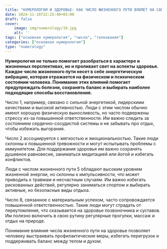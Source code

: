 ```yaml
---
title: "НУМЕРОЛОГИЯ И ЗДОРОВЬЕ: КАК ЧИСЛО ЖИЗНЕННОГО ПУТИ ВЛИЯЕТ НА САМОЧУВСТВИЕ (ЧАСТЬ 1)"
date: 2024-11-16T22:25:40+03:00
draft: false
cover:
    image: img/numerology/19.jpg
    alt: ''
tags: ["основная нумерология", "числа", "толкования"]
categories: ["основная нумерология"]
type: "numerology"
---
```



**Нумерология не только помогает разобраться в характере и жизненных перспективах, но и проливает свет на аспекты здоровья. Каждое число жизненного пути несет в себе энергетическую вибрацию, которая отражается на физическом и психическом состоянии человека. Понимание этих влияний помогает предупреждать болезни, сохранять баланс и выбирать наиболее подходящие способы восстановления.**

Число 1, например, связано с сильной энергетикой, лидерскими качествами и высокой активностью. Люди с этим числом обычно имеют хорошую физическую выносливость, но часто подвержены стрессу из-за повышенной ответственности. Им важно следить за состоянием сердечно-сосудистой системы и не забывать про отдых, чтобы избежать выгорания.

Число 2 ассоциируется с мягкостью и эмоциональностью. Такие люди склонны к повышенной тревожности и могут испытывать проблемы с иммунитетом. Для поддержания здоровья им важно сохранять душевное равновесие, заниматься медитацией или йогой и избегать конфликтов.

Люди с числом жизненного пути 5 обладают высоким уровнем жизненной энергии, но склонны к импульсивности, что может приводить к травмам и несчастным случаям. Им важно избегать рискованных действий, регулярно заниматься спортом и выбирать активные, но безопасные виды отдыха.

Число 8, связанное с материальным успехом, часто сопровождается повышенной ответственностью. Такие люди могут страдать от переутомления, что сказывается на здоровье позвоночника и суставов. Им полезно включить в свою рутину регулярные прогулки, массаж и отдых на природе.

Понимание влияния числа жизненного пути на здоровье позволяет человеку выстраивать профилактические меры, избегать перегрузок и поддерживать баланс между телом и духом.
